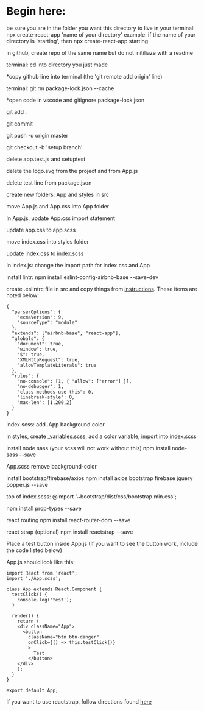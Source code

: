 # **Begin here**:

be sure you are in the folder you want this directory to live
in your terminal: npx create-react-app 'name of your directory'
example: if the name of your directory is 'starting', then npx create-react-app starting

in github, create repo of the same name but do not initiliaze with a readme

terminal: cd into directory you just made

*copy github line into terminal (the 'git remote add origin' line)

terminal: git rm package-lock.json --cache

*open code in vscode and gitignore package-lock.json

git add .

git commit

git push -u origin master

git checkout -b 'setup branch'



delete app.test.js and setuptest

delete the logo.svg from the project and from App.js

delete test line from package.json

create new folders: App and styles in src

move App.js and App.css into App folder

In App.js, update App.css import statement

update app.css to app.scss

move index.css into styles folder

update index.css to index.scss

In index.js: change the import path for index.css and App

install lintr:
npm install eslint-config-airbnb-base --save-dev

create .eslintrc file in src and copy things from [instructions](https://github.com/nss-nightclass-projects/Night-Class-Resources/blob/react/book-4-react/chapters/react-setup.md#add-eslint). These items are noted below:

```
{
  "parserOptions": {
    "ecmaVersion": 9,
    "sourceType": "module"
  },
  "extends": ["airbnb-base", "react-app"],
  "globals": {
    "document": true,
    "window": true,
    "$": true,
    "XMLHttpRequest": true,
    "allowTemplateLiterals": true
  },
  "rules": {
    "no-console": [1, { "allow": ["error"] }],
    "no-debugger": 1,
    "class-methods-use-this": 0,
    "linebreak-style": 0,
    "max-len": [1,200,2]
  }
}
```

index.scss: add .App background color

in styles, create _variables.scss, add a color variable, import into index.scss

install node sass (your scss will not work without this)
npm install node-sass --save

App.scss remove background-color

install bootstrap/firebase/axios
npm install axios bootstrap firebase jquery popper.js --save

top of index.scss:
@import '~bootstrap/dist/css/bootstrap.min.css';

npm install prop-types --save

react routing
npm install react-router-dom --save

react strap (optional)
npm install reactstrap --save

Place a test button inside App.js (If you want to see the button work, include the code listed below)

App.js should look like this:

```
import React from 'react';
import './App.scss';

class App extends React.Component {
  testClick() {
    console.log('test');
  }

  render() {
    return (
    <div className="App">
      <button
        className="btn btn-danger"
        onClick={() => this.testClick()}
        >
          Test
        </button>
    </div>
    );
  }
}

export default App;
```

If you want to use reactstrap, follow directions found [here](https://reactstrap.github.io/)
